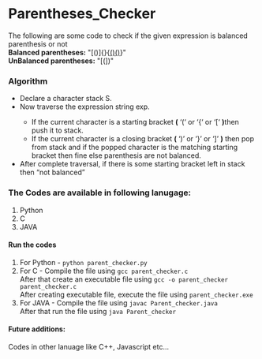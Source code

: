 ﻿# Parentheses_Checker

The following are some code to check if the given expression is balanced parenthesis or not
<br>
<strong>Balanced parentheses:</strong> "[()]{}{[()()]()}" <br>
<strong>UnBalanced parentheses:</strong> "[(])"

### Algorithm
<ul>
<li> Declare a character stack S. </li>
<li> Now traverse the expression string exp. </li>
  
<ul>
  <li> If the current character is a starting bracket <strong>(</strong> ‘(‘ or ‘{‘ or ‘[‘ <strong>)</strong>then push it to stack. </li>
<li> If the current character is a closing bracket <strong>(</strong> ‘)’ or ‘}’ or ‘]’ <strong>)</strong> then pop from stack and if the popped character is the matching starting bracket then fine else parenthesis are not balanced.</li>
 </ul>
  
<li> After complete traversal, if there is some starting bracket left in stack then “not balanced” </li>
</ul>

### The Codes are available in following lanugage:

<ol>
  <li> Python </li> 
  <li> C </li>
  <li> JAVA </li>   
</ol>

#### Run the codes 

1. For Python - `python parent_checker.py`
2. For C - Compile the file using `gcc parent_checker.c` 
<br>       After that create an executable file using `gcc -o parent_checker parent_checker.c`
<br>       After creating executable file, execute the file using `parent_checker.exe`
3. For JAVA - Compile the file using `javac Parent_checker.java`
<br>          After that run the file using `java Parent_checker`

#### Future additions:
Codes in other lanuage like C++, Javascript etc...
